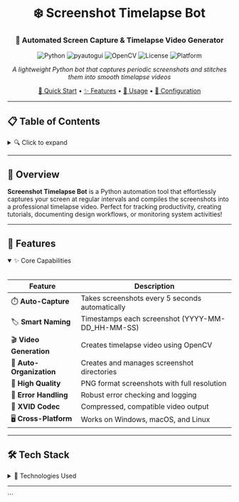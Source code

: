 <div align="center">

# ❄️ Screenshot Timelapse Bot

### 📸 Automated Screen Capture & Timelapse Video Generator

![Python](https://img.shields.io/badge/Python-3.7+-E92063?style=flat-square&logo=python&logoColor=white)
![pyautogui](https://img.shields.io/badge/PyAutoGUI-Latest-E92063?style=flat-square)
![OpenCV](https://img.shields.io/badge/OpenCV-4.5+-E92063?style=flat-square&logo=opencv&logoColor=white)
![License](https://img.shields.io/badge/License-MIT-E92063?style=flat-square)
![Platform](https://img.shields.io/badge/Platform-Cross--Platform-E92063?style=flat-square)

*A lightweight Python bot that captures periodic screenshots and stitches them into smooth timelapse videos*

[🚀 Quick Start](#-installation--setup) • [✨ Features](#-features) • [📖 Usage](#-usage) • [🔧 Configuration](#-configuration)

</div>

---

## 📋 Table of Contents

<details>
<summary>🔍 Click to expand</summary>

- [Overview](#-overview)
- [Features](#-features)
- [Tech Stack](#-tech-stack)

</details>

---

## 🌈 Overview

**Screenshot Timelapse Bot** is a Python automation tool that effortlessly captures your screen at regular intervals and compiles the screenshots into a professional timelapse video. Perfect for tracking productivity, creating tutorials, documenting design workflows, or monitoring system activities!

---

## 🎯 Features

<details open>
<summary>✨ Core Capabilities</summary>

<br>

| Feature | Description |
|---------|-------------|
| ⏱️ **Auto-Capture** | Takes screenshots every 5 seconds automatically |
| 🏷️ **Smart Naming** | Timestamps each screenshot (YYYY-MM-DD_HH-MM-SS) |
| 🎬 **Video Generation** | Creates timelapse video using OpenCV |
| 📁 **Auto-Organization** | Creates and manages screenshot directories |
| 💾 **High Quality** | PNG format screenshots with full resolution |
| 🔄 **Error Handling** | Robust error checking and logging |
| 🎥 **XVID Codec** | Compressed, compatible video output |
| 🖥️ **Cross-Platform** | Works on Windows, macOS, and Linux |

</details>

---

## 🛠 Tech Stack

<details>
<summary>🔧 Technologies Used</summary>

<br>

| Technology | Purpose | Version |
|------------|---------|---------|
| 🐍 **Python** | Core Language | 3.7+ |
| 📸 **PyAutoGUI** | Screenshot Capture | Latest |
| 🎥 **OpenCV** | Video Processing | 4.5+ |
| 🖼️ **Pillow** | Image Processing | 8.0+ |
| 📁 **os** | File Management | Built-in |
| ⏰ **time** | Scheduling & Timing | Built-in |


</details>

---


</div> ```
